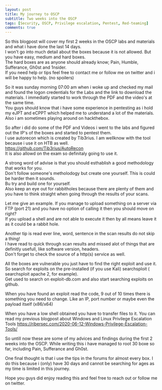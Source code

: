 ```yaml
---
layout: post
title: My journey to OSCP
subtitle: Two weeks into the OSCP
tags: [Security, OSCP, Privilege escalation, Pentest, Red-teaming]
comments: true
---
```


So this blogpost will cover my first 2 weeks in the OSCP labs and materials and what i have done the last 14 days.  
I won't go into much detail about the boxes because it is not allowed. But you have easy, medium and hard boxes.  
The hard boxes are as anyone should already know; Pain, Humble, Sufferance, Gh0st and 1nsider.  
If you need help or tips feel free to contact me or follow me on twitter and i will be happy to help. (no spoilers)  

So it was sunday morning 07:00 am when i woke up and checked my mail and found the logon credentials for the Labs and the 
link to download the materials.  I immediatly started to work through the PDF and the video's at the same time.  
You guys should know that i have some experience in pentesting as i hold my eJPT and eCPPT which helped me to understand
a lot of the materials. Also i am sometimes playing around on hackthebox.  

So after i did do some of the PDF and Videos i went to the labs and figured out the IP's of the boxes and started to pentest them.  
I use autorecon which is created by Tib3rius. I am wellknow with the tool because i use it on HTB as well.  
<https://github.com/Tib3rius/AutoRecon>  
It is also allowd on the exam so definitaly going to use it.  

A strong word of advise is that you should esthablish a good methodology that works for you.  
Don't follow someone's metholodogy but create one yourself. This is could be harder then it sounds.  
Bu try and build one for yourself.  
Also keep an eye out for rabbitholes because there are plenty of them and you have to think straight when going through the results of your scans.  

Let me give an example. If you manage to upload something on a server via FTP (port 21) and you have no option of calling it then you should move on right?  
If you upload a shell and are not able to execute it then by all means leave it as it could be a rabbit hole.  

Another tip is read ever line, word, sentence in the scan results do not skip a thing!  
I have read to quick through scan results and missed alot of things that are definitly usefull, like software version, headers.  
Don't forget to check the source of a http(s) service as well.

All the boxes are vulnerable you just have to find the right exploit and use it.
So search for exploits on the pre-installed (if you use Kali) searchsploit ( searchsploit apache 2, for example).  
Get used to search on exploit-db.com and also start searching exploits on github.

When you have found an exploit read the code, 9 out of 10 times there is something you need to change.
Like an IP, port number or maybe even the payload itself (x86/x64)

When you have a low shell obtained you have to transfer files to it.
You can read my previous blogpost about Windows and Linux Privilege Escalation Tools
<https://ribersec.com/2020-06-12-Windows-Privilege-Escalation-Tools/>

So untill now these are some of my advices and findings during the first 2 weeks into the OSCP.
While writing this i have managed to root 30 boxe so far, including Pain, Sufferance and Gh0st.

One final thought is that i use the tips in the forums for almost every box.
I do this because i (only) have 30 days and cannot be searching for ages as my time is limited in this journey.

Hope you guys did enjoy reading this and feel free to reach out or follow me on twitter.




